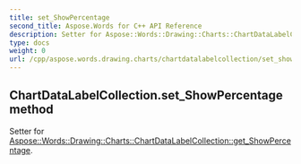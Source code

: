 ```yaml
---
title: set_ShowPercentage
second_title: Aspose.Words for C++ API Reference
description: Setter for Aspose::Words::Drawing::Charts::ChartDataLabelCollection::get_ShowPercentage. 
type: docs
weight: 0
url: /cpp/aspose.words.drawing.charts/chartdatalabelcollection/set_showpercentage/
---
```

## ChartDataLabelCollection.set_ShowPercentage method


Setter for [Aspose::Words::Drawing::Charts::ChartDataLabelCollection::get_ShowPercentage](./get_showpercentage/).

